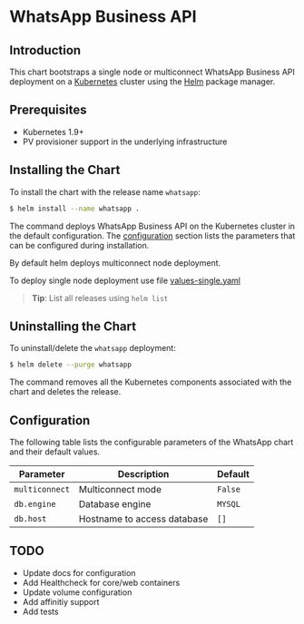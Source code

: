 # WhatsApp Business API

## Introduction

This chart bootstraps a single node or multiconnect WhatsApp Business API deployment on a [Kubernetes](http://kubernetes.io) cluster using the [Helm](https://helm.sh) package manager.

## Prerequisites

- Kubernetes 1.9+
- PV provisioner support in the underlying infrastructure

## Installing the Chart

To install the chart with the release name `whatsapp`:

```bash
$ helm install --name whatsapp .
```

The command deploys WhatsApp Business API on the Kubernetes cluster in the default configuration. The [configuration](#configuration) section lists the parameters that can be configured during installation.

By default helm deploys multiconnect node deployment.

To deploy single node deployment use file [values-single.yaml](templates/values-single.yaml)
> **Tip**: List all releases using `helm list`

## Uninstalling the Chart

To uninstall/delete the `whatsapp` deployment:

```bash
$ helm delete --purge whatsapp
```

The command removes all the Kubernetes components associated with the chart and deletes the release.

## Configuration

The following table lists the configurable parameters of the WhatsApp chart and their default values.

| Parameter       | Description                     | Default    |
| --------------- |---------------------------------|------------|
| `multiconnect`  | Multiconnect mode               | `False`    |
| `db.engine`     | Database engine                 | `MYSQL`    |
| `db.host`       | Hostname to access database     | `[]`       |


## TODO

* Update docs for configuration
* Add Healthcheck for core/web containers
* Update volume configuration
* Add affinitiy support
* Add tests